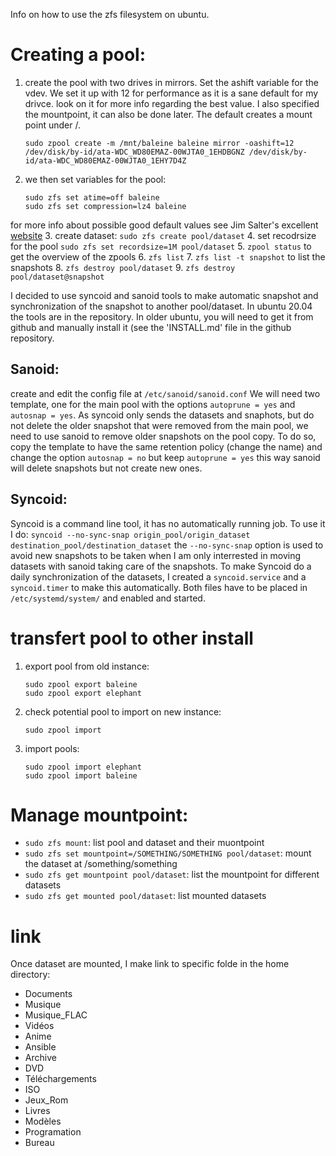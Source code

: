 Info on how to use the zfs filesystem on ubuntu.

# Creating a pool:
1. create the pool with two drives in mirrors. Set the ashift variable for the vdev. We set it up with 12 for performance as it is a sane default for my drivce. look on it for more info regarding the best value. I also specified the mountpoint, it can also be done later. The default creates a mount point under /.
    ```
    sudo zpool create -m /mnt/baleine baleine mirror -oashift=12 /dev/disk/by-id/ata-WDC_WD80EMAZ-00WJTA0_1EHDBGNZ /dev/disk/by-id/ata-WDC_WD80EMAZ-00WJTA0_1EHY7D4Z
    ```
2. we then set variables for the pool:
    ```
    sudo zfs set atime=off baleine
    sudo zfs set compression=lz4 baleine
    ```

for more info about possible good default values see Jim Salter's excellent [website](https://jrs-s.net/2018/08/17/zfs-tuning-cheat-sheet/)
3. create dataset: `sudo zfs create pool/dataset`
4. set recodrsize for the pool `sudo zfs set recordsize=1M pool/dataset`
5. `zpool status` to get the overview of the zpools
6. `zfs list`
7. `zfs list -t snapshot` to list the snapshots
8. `zfs destroy pool/dataset`
9. `zfs destroy pool/dataset@snapshot`

I decided to use syncoid and sanoid tools to make automatic snapshot and synchronization of the snapshot to another pool/dataset.
In ubuntu 20.04 the tools are in the repository. In older ubuntu, you will need to get it from github and manually install it (see the 'INSTALL.md' file in the github repository.

## Sanoid:

create and edit the config file at `/etc/sanoid/sanoid.conf`
We will need two template, one for the main pool with the options `autoprune = yes` and `autosnap = yes`.
As syncoid only sends the datasets and snaphots, but do not delete the older snapshot that were removed from the main pool, we need to use sanoid to remove older snapshots on the pool copy.
To do so, copy the template to have the same retention policy (change the name) and change the option `autosnap = no` but keep `autoprune = yes` this way sanoid will delete snapshots but not create new ones.

## Syncoid:

Syncoid is a command line tool, it has no automatically running job. To use it I do: `syncoid --no-sync-snap origin_pool/origin_dataset destination_pool/destination_dataset`
the `--no-sync-snap` option is used to avoid new snapshots to be taken when I am only interrested in moving datasets with sanoid taking care of the snapshots.
To make Syncoid do a daily synchronization of the datasets, I created a `syncoid.service` and a `syncoid.timer` to make this automatically. Both files have to be placed in `/etc/systemd/system/` and enabled and started.

# transfert pool to other install

1. export pool from old instance:
    ```
    sudo zpool export baleine
    sudo zpool export elephant
    ```
2. check potential pool to import on new instance:
    ```
    sudo zpool import
    ```
3. import pools:
    ```
    sudo zpool import elephant
    sudo zpool import baleine
    ```
# Manage mountpoint:

- `sudo zfs mount`: list pool and dataset and their muontpoint
- `sudo zfs set mountpoint=/SOMETHING/SOMETHING pool/dataset`: mount the dataset at /something/something
- `sudo zfs get mountpoint pool/dataset`: list the mountpoint for different datasets
- `sudo zfs get mounted pool/dataset`: list mounted datasets

# link

Once dataset are mounted, I make link to specific folde in the home directory:
- Documents
- Musique
- Musique_FLAC
- Vidéos
- Anime
- Ansible
- Archive
- DVD
- Téléchargements
- ISO
- Jeux_Rom
- Livres
- Modèles
- Programation
- Bureau

